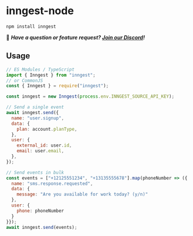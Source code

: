 # inngest-node

```
npm install inngest
```

👋 _**Have a question or feature request? [Join our Discord](https://www.inngest.com/discord)!**_

## Usage

```js
// ES Modules / TypeScript
import { Inngest } from "inngest";
// or CommonJS
const { Inngest } = require("inngest");

const inngest = new Inngest(process.env.INNGEST_SOURCE_API_KEY);

// Send a single event
await inngest.send({
  name: "user.signup",
  data: {
    plan: account.planType,
  },
  user: {
    external_id: user.id,
    email: user.email,
  },
});

// Send events in bulk
const events = ["+12125551234", "+13135555678"].map(phoneNumber => ({
  name: "sms.response.requested",
  data: {
    message: "Are you available for work today? (y/n)"
  },
  user: {
    phone: phoneNumber
  }
}});
await inngest.send(events);
```

